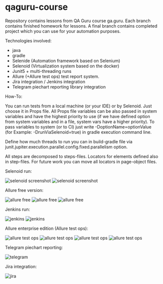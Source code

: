 # qaguru-course

Repository contains lessons from QA Guru course ga.guru. Each branch contains finished homework for lessons. A final 
branch contains completed project which you can use for your automation purposes. 

Technologies involved:

- java
- gradle
- Selenide (Automation framework based on Selenium)
- Selenoid (Virtualization system based on the docker)
- Junit5 + multi-threading runs
- Allure (+Allure test ops) test report system.
- Jira integration / Jenkins integration
- Telegram piechart reporting library integration

How-To:

You can run tests from a local machine (or your IDE) or by Selenoid. Just choose it in Props file. All Props file 
variables can be also passed in system variables and have the highest priority to use (if we have defined option from system 
variables and in a file, system vars have a higher priority). To pass variables to system (or to CI) just write 
-DoptionName=optionValue (for Example: -DrunViaSelenoid=true) in gradle execution command line.

Define how much threads to run you can in build-gradle file via junit.jupiter.execution.parallel.config.fixed.parallelism
 option.

All steps are decomposed to steps-files. Locators for elements defined also in step-files. For future work you can
move all locators in page-object files.

Selenoid run:

![selenoid screenshot](src/test/resources/readmeImages/selenoid1.png)
![selenoid screenshot]('src/test/resources/readmeImages/selenoid2.png')

Allure free version:

![allure free](src/test/resources/readmeImages/allurefree1.png)
![allure free](src/test/resources/readmeImages/allurefree2.png)
![allure free](src/test/resources/readmeImages/allurefree3.png)

Jenkins run:

![jenkins](src/test/resources/readmeImages/jenkins1.png)
![jenkins](src/test/resources/readmeImages/jenkins2.png)

Allure enterprise edition (Allure test ops):

![allure test ops](src/test/resources/readmeImages/alluretestops1.png)
![allure test ops](src/test/resources/readmeImages/alluretestops2.png)
![allure test ops](src/test/resources/readmeImages/alluretestops3.png)
![allure test ops](src/test/resources/readmeImages/alluretestops4.png)

Telegram piechart reporting:

![telegram](src/test/resources/readmeImages/telegram.png)

Jira integration:

![jira](src/test/resources/readmeImages/jira.png)